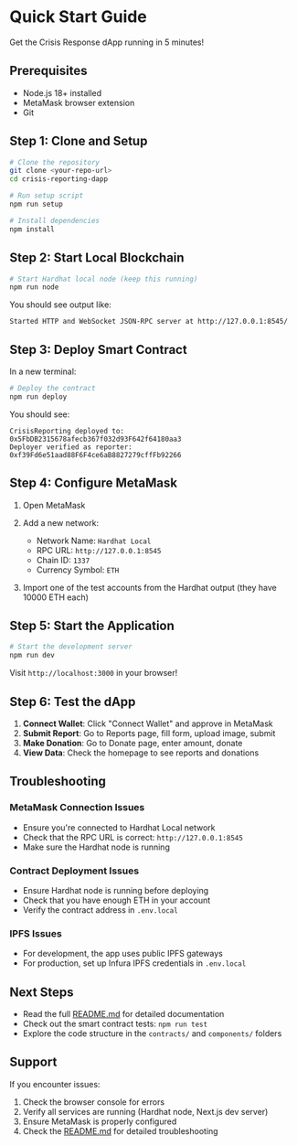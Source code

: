 # Quick Start Guide

Get the Crisis Response dApp running in 5 minutes!

## Prerequisites

- Node.js 18+ installed
- MetaMask browser extension
- Git

## Step 1: Clone and Setup

```bash
# Clone the repository
git clone <your-repo-url>
cd crisis-reporting-dapp

# Run setup script
npm run setup

# Install dependencies
npm install
```

## Step 2: Start Local Blockchain

```bash
# Start Hardhat local node (keep this running)
npm run node
```

You should see output like:
```
Started HTTP and WebSocket JSON-RPC server at http://127.0.0.1:8545/
```

## Step 3: Deploy Smart Contract

In a new terminal:

```bash
# Deploy the contract
npm run deploy
```

You should see:
```
CrisisReporting deployed to: 0x5FbDB2315678afecb367f032d93F642f64180aa3
Deployer verified as reporter: 0xf39Fd6e51aad88F6F4ce6aB8827279cffFb92266
```

## Step 4: Configure MetaMask

1. Open MetaMask
2. Add a new network:
   - Network Name: `Hardhat Local`
   - RPC URL: `http://127.0.0.1:8545`
   - Chain ID: `1337`
   - Currency Symbol: `ETH`

3. Import one of the test accounts from the Hardhat output (they have 10000 ETH each)

## Step 5: Start the Application

```bash
# Start the development server
npm run dev
```

Visit `http://localhost:3000` in your browser!

## Step 6: Test the dApp

1. **Connect Wallet**: Click "Connect Wallet" and approve in MetaMask
2. **Submit Report**: Go to Reports page, fill form, upload image, submit
3. **Make Donation**: Go to Donate page, enter amount, donate
4. **View Data**: Check the homepage to see reports and donations

## Troubleshooting

### MetaMask Connection Issues
- Ensure you're connected to Hardhat Local network
- Check that the RPC URL is correct: `http://127.0.0.1:8545`
- Make sure the Hardhat node is running

### Contract Deployment Issues
- Ensure Hardhat node is running before deploying
- Check that you have enough ETH in your account
- Verify the contract address in `.env.local`

### IPFS Issues
- For development, the app uses public IPFS gateways
- For production, set up Infura IPFS credentials in `.env.local`

## Next Steps

- Read the full [README.md](README.md) for detailed documentation
- Check out the smart contract tests: `npm run test`
- Explore the code structure in the `contracts/` and `components/` folders

## Support

If you encounter issues:
1. Check the browser console for errors
2. Verify all services are running (Hardhat node, Next.js dev server)
3. Ensure MetaMask is properly configured
4. Check the [README.md](README.md) for detailed troubleshooting 